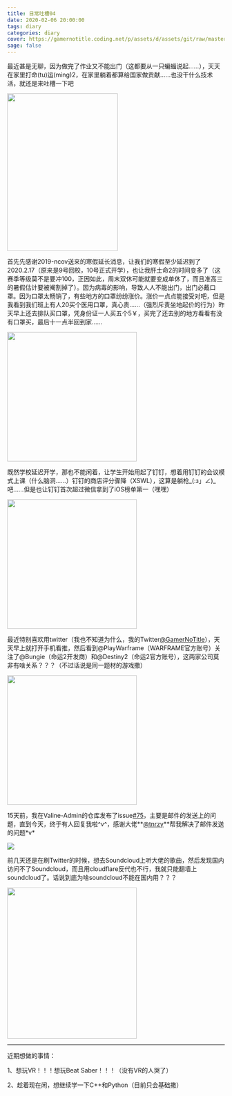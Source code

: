 ```yaml
---
title: 日常吐槽04
date: 2020-02-06 20:00:00
tags: diary
categories: diary
cover: https://gamernotitle.coding.net/p/assets/d/assets/git/raw/master/img/Diary/04/cover.jpg
sage: false
---
```


最近甚是无聊，因为做完了作业又不能出门（这都要从一只蝙蝠说起……），天天在家里打命(tu)运(ming)2，在家里躺着都算给国家做贡献……也没干什么技术活，就还是来吐槽一下吧

<img src="https://gamernotitle.coding.net/p/assets/d/assets/git/raw/master/img/Diary/04/origin.jpg" width="256" height="364.8"></img>



首先先感谢2019-ncov送来的寒假延长消息，让我们的寒假至少延迟到了2020.2.17（原来是9号回校，10号正式开学），也让我肝土命2的时间变多了（这赛季等级莫不是要冲100，正因如此，周末双休可能就要变成单休了，而且准高三的暑假估计要被阉割掉了）。因为病毒的影响，导致人人不能出门，出门必戴口罩。因为口罩太畅销了，有些地方的口罩纷纷涨价。涨价一点点能接受对吧，但是我看到我们班上有人20买个医用口罩，真心贵……（强烈斥责坐地起价的行为）昨天早上还去排队买口罩，凭身份证一人买五个5￥，买完了还去别的地方看看有没有口罩买，最后十一点半回到家……

<img src="https://cdnjsdelivr.bili33.workers.dev/gh/NotFoundNEKKO/BQBTwT@1.0/真叫人质壁分离.jpg" width="300" height="300"></img>

既然学校延迟开学，那也不能闲着，让学生开始用起了钉钉，想着用钉钉的会议模式上课（什么脑洞……）钉钉的商店评分骤降（XSWL），这算是躺枪\_(:з」∠)\_吧……但是也让钉钉首次超过微信拿到了iOS榜单第一（嘿嘿）

<img src="https://cdnjsdelivr.bili33.workers.dev/gh/NotFoundNEKKO/BQBTwT@1.0/嗯？.jpg" width="300" height="300"></img>

最近特别喜欢用twitter（我也不知道为什么，我的Twitter[@GamerNoTitle](https://twitter.com/GamerNoTitle)），天天早上就打开手机看推，然后看到@PlayWarframe（WARFRAME官方账号）关注了@Bungie（命运2开发商）和@Destiny2（命运2官方账号），这两家公司莫非有啥关系？？？（不过话说是同一题材的游戏撒）

<img src="https://cdnjsdelivr.bili33.workers.dev/gh/NotFoundNEKKO/BQBTwT@1.0/歪头.jpg" width="300" height="300"></img>

15天前，我在Valine-Admin的仓库发布了issue[#75](https://github.com/DesertsP/Valine-Admin/issues/75)，主要是邮件的发送上的问题，直到今天，终于有人回复我啦^v^，感谢大佬**[@tnrzy](https://github.com/tnrzy)**帮我解决了邮件发送的问题\*v\*

![](https://camo.githubusercontent.com/5f08fd71196a826d3a7efee0b526eab78aec658b/68747470733a2f2f63646e2e62696c6933332e746f702f4e6f74466f756e644e454b4b4f2f53746f726167652f6d61737465722f2545382541312541382545362538332538352545352538432538352f2545382542302541322545382542302541322545372538422542382545372538432541422e6a7067)

前几天还是在刷Twitter的时候，想去Soundcloud上听大佬的歌曲，然后发现国内访问不了Soundcloud，而且用cloudflare反代也不行，我就只能翻墙上soundcloud了。话说到底为啥soundcloud不能在国内用？？？

<img src="https://cdnjsdelivr.bili33.workers.dev/gh/NotFoundNEKKO/BQBTwT@1.0/灵梦FL.jpg" width="300" height="350"></img>

---

近期想做的事情：

1、想玩VR！！！想玩Beat Saber！！！（没有VR的人哭了）

2、趁着现在闲，想继续学一下C++和Python（目前只会基础撒）